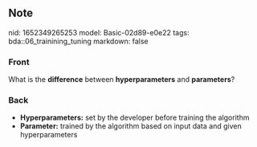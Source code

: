 ## Note
nid: 1652349265253
model: Basic-02d89-e0e22
tags: bda::06_trainining_tuning
markdown: false

### Front
What is the <b>difference</b> between <b>hyperparameters</b> and
<b>parameters</b>?

### Back
<ul>
  <li><b>Hyperparameters:</b> set by the developer before training
  the algorithm
  <li><b>Parameter:</b> trained by the algorithm based on input
  data and given hyperparameters
</ul>
